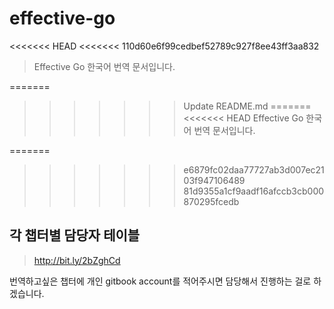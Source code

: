 # effective-go
<<<<<<< HEAD
<<<<<<< 110d60e6f99cedbef52789c927f8ee43ff3aa832
> Effective Go 한국어 번역 문서입니다.

=======
>>>>>>> Update README.md
=======
<<<<<<< HEAD
> Effective Go 한국어 번역 문서입니다.

=======
>>>>>>> e6879fc02daa77727ab3d007ec2103f947106489
>>>>>>> 81d9355a1cf9aadf16afccb3cb000870295fcedb

## 각 챕터별 담당자 테이블
> http://bit.ly/2bZghCd

번역하고싶은 챕터에 개인 gitbook account를 적어주시면 담당해서 진행하는 걸로 하겠습니다.

